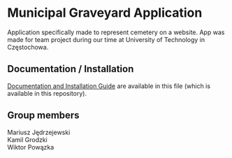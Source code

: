 # Municipal Graveyard Application
Application specifically made to represent cemetery on a website. App was made for team project during our time at University of Technology in Częstochowa.

## Documentation / Installation
[Documentation and Installation Guide](https://github.com/Hajcik/GraveyardApp/blob/main/dokumentacja-ko%C5%84cowa-CmentarzKomunalny.pdf) are available in this file (which is available in this repository).

## Group members
Mariusz Jędrzejewski\
Kamil Grodzki\
Wiktor Powązka
